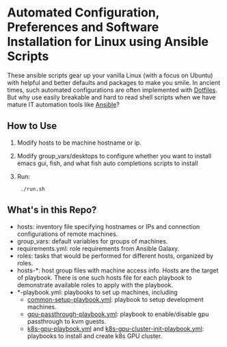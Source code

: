 # Automated Configuration, Preferences and Software Installation for Linux using Ansible Scripts

These ansible scripts gear up your vanilla Linux (with a focus on Ubuntu) with
helpful and better defaults and packages to make you smile. In ancient times,
such automated configurations are often implemented with
[Dotfiles](https://dotfiles.github.io/). But why use easily breakable and hard
to read shell scripts when we have mature IT automation tools like
[Ansible](https://www.ansible.com/)?

## How to Use

1. Modify hosts to be machine hostname or ip.
3. Modify group_vars/desktops to configure whether you want to install emacs gui, fish, and what fish auto completions scripts to install
4. Run:

        ./run.sh

## What's in this Repo?

* hosts: inventory file specifying hostnames or IPs and connection configurations of remote machines.
* group_vars: default variables for groups of machines.
* requirements.yml: role requirements from Ansible Galaxy.
* roles: tasks that would be performed for different hosts, organized by roles.
* hosts-*: host group files with machine access info. Hosts are the target of
  playbook. There is one such hosts file for each playbook to demonstrate
  available roles to apply with the playbook.
* *-playbook.yml: playbooks to set up machines, including
  * [common-setup-playbook.yml](common-setup-playbook.yml): playbook to setup
        development machines.
  * [gpu-passthrough-playbook.yml](gpu-passthrough-playbook.yml): playbook to
    enable/disable gpu passthrough to kvm guests.
  * [k8s-gpu-playbook.yml](k8s-gpu-playbook.yml) and
    [k8s-gpu-cluster-init-playbook.yml](k8s-gpu-cluster-init-playbook.yml):
    playbooks to install and create k8s GPU cluster.
